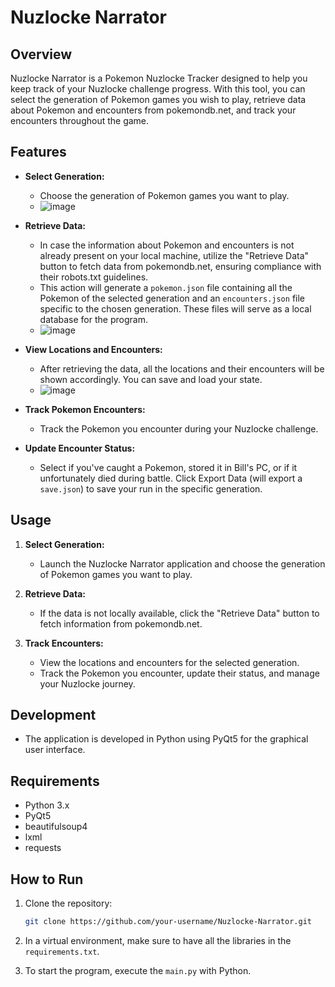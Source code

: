 # Nuzlocke Narrator

## Overview

Nuzlocke Narrator is a Pokemon Nuzlocke Tracker designed to help you keep track of your Nuzlocke challenge progress. With this tool, you can select the generation of Pokemon games you wish to play, retrieve data about Pokemon and encounters from pokemondb.net, and track your encounters throughout the game.


## Features

- **Select Generation:**
  - Choose the generation of Pokemon games you want to play.
  - ![image](https://github.com/dannythedev/pokemon_nuzlocke_narrator/assets/99733108/0c2f0d53-a94c-4d5b-99b1-be7ed25b8ccc)

- **Retrieve Data:**
  - In case the information about Pokemon and encounters is not already present on your local machine, utilize the "Retrieve Data" button to fetch data from pokemondb.net, ensuring compliance with their robots.txt guidelines.
  - This action will generate a ```pokemon.json``` file containing all the Pokemon of the selected generation and an ```encounters.json``` file specific to the chosen generation. These files will serve as a local database for the program.
  - ![image](https://github.com/dannythedev/pokemon_nuzlocke_narrator/assets/99733108/7d047cc0-7c79-483c-8911-458c1a68ce74)

- **View Locations and Encounters:**
  - After retrieving the data, all the locations and their encounters will be shown accordingly. You can save and load your state.
  - ![image](https://github.com/dannythedev/pokemon_nuzlocke_narrator/assets/99733108/74848f6e-2587-47f4-841f-4d1c008216c9)


- **Track Pokemon Encounters:**
  - Track the Pokemon you encounter during your Nuzlocke challenge.

- **Update Encounter Status:**
  - Select if you've caught a Pokemon, stored it in Bill's PC, or if it unfortunately died during battle. Click Export Data (will export a ```save.json```) to save your run in the specific generation.

## Usage

1. **Select Generation:**
   - Launch the Nuzlocke Narrator application and choose the generation of Pokemon games you want to play.

2. **Retrieve Data:**
   - If the data is not locally available, click the "Retrieve Data" button to fetch information from pokemondb.net.

3. **Track Encounters:**
   - View the locations and encounters for the selected generation.
   - Track the Pokemon you encounter, update their status, and manage your Nuzlocke journey.

## Development

- The application is developed in Python using PyQt5 for the graphical user interface.

## Requirements

- Python 3.x
- PyQt5
- beautifulsoup4
- lxml
- requests

## How to Run

1. Clone the repository:

   ```bash
   git clone https://github.com/your-username/Nuzlocke-Narrator.git
2. In a virtual environment, make sure to have all the libraries in the ```requirements.txt```.
3. To start the program, execute the  ```main.py``` with Python.
